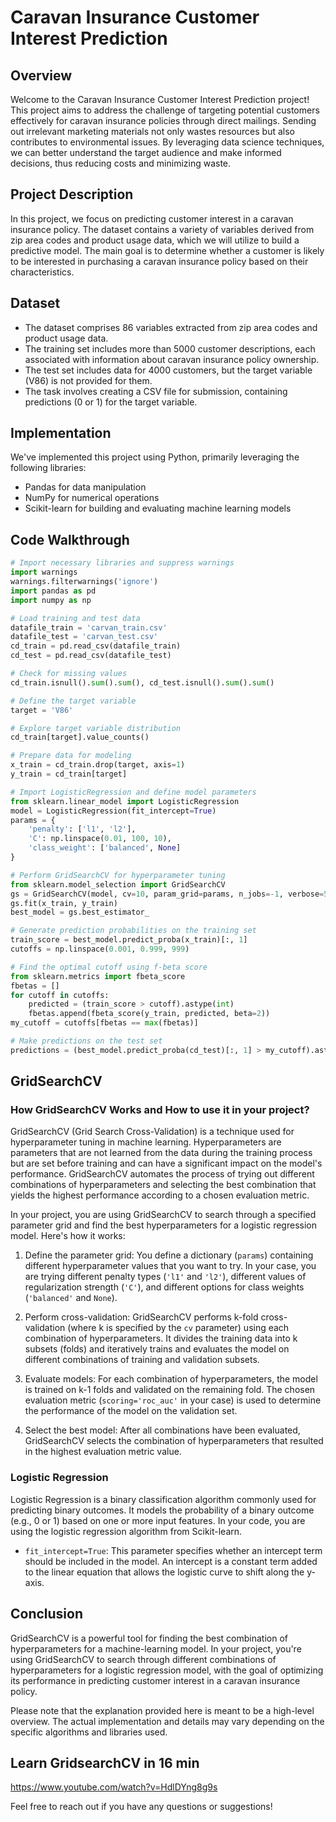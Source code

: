 # Caravan Insurance Customer Interest Prediction

## Overview

Welcome to the Caravan Insurance Customer Interest Prediction project! This project aims to address the challenge of targeting potential customers effectively for caravan insurance policies through direct mailings. Sending out irrelevant marketing materials not only wastes resources but also contributes to environmental issues. By leveraging data science techniques, we can better understand the target audience and make informed decisions, thus reducing costs and minimizing waste.

## Project Description

In this project, we focus on predicting customer interest in a caravan insurance policy. The dataset contains a variety of variables derived from zip area codes and product usage data, which we will utilize to build a predictive model. The main goal is to determine whether a customer is likely to be interested in purchasing a caravan insurance policy based on their characteristics.

## Dataset

- The dataset comprises 86 variables extracted from zip area codes and product usage data.
- The training set includes more than 5000 customer descriptions, each associated with information about caravan insurance policy ownership.
- The test set includes data for 4000 customers, but the target variable (V86) is not provided for them.
- The task involves creating a CSV file for submission, containing predictions (0 or 1) for the target variable.

## Implementation

We've implemented this project using Python, primarily leveraging the following libraries:

- Pandas for data manipulation
- NumPy for numerical operations
- Scikit-learn for building and evaluating machine learning models

## Code Walkthrough

```python
# Import necessary libraries and suppress warnings
import warnings
warnings.filterwarnings('ignore')
import pandas as pd
import numpy as np

# Load training and test data
datafile_train = 'carvan_train.csv'
datafile_test = 'carvan_test.csv'
cd_train = pd.read_csv(datafile_train)
cd_test = pd.read_csv(datafile_test)

# Check for missing values
cd_train.isnull().sum().sum(), cd_test.isnull().sum().sum()

# Define the target variable
target = 'V86'

# Explore target variable distribution
cd_train[target].value_counts()

# Prepare data for modeling
x_train = cd_train.drop(target, axis=1)
y_train = cd_train[target]

# Import LogisticRegression and define model parameters
from sklearn.linear_model import LogisticRegression
model = LogisticRegression(fit_intercept=True)
params = {
    'penalty': ['l1', 'l2'],
    'C': np.linspace(0.01, 100, 10),
    'class_weight': ['balanced', None]
}

# Perform GridSearchCV for hyperparameter tuning
from sklearn.model_selection import GridSearchCV
gs = GridSearchCV(model, cv=10, param_grid=params, n_jobs=-1, verbose=5, scoring='roc_auc')
gs.fit(x_train, y_train)
best_model = gs.best_estimator_

# Generate prediction probabilities on the training set
train_score = best_model.predict_proba(x_train)[:, 1]
cutoffs = np.linspace(0.001, 0.999, 999)

# Find the optimal cutoff using f-beta score
from sklearn.metrics import fbeta_score
fbetas = []
for cutoff in cutoffs:
    predicted = (train_score > cutoff).astype(int)
    fbetas.append(fbeta_score(y_train, predicted, beta=2))
my_cutoff = cutoffs[fbetas == max(fbetas)]

# Make predictions on the test set
predictions = (best_model.predict_proba(cd_test)[:, 1] > my_cutoff).astype(int)
```

## GridSearchCV

### How GridSearchCV Works and How to use it in your project?

GridSearchCV (Grid Search Cross-Validation) is a technique used for hyperparameter tuning in machine learning. Hyperparameters are parameters that are not learned from the data during the training process but are set before training and can have a significant impact on the model's performance. GridSearchCV automates the process of trying out different combinations of hyperparameters and selecting the best combination that yields the highest performance according to a chosen evaluation metric.

In your project, you are using GridSearchCV to search through a specified parameter grid and find the best hyperparameters for a logistic regression model. Here's how it works:

1. Define the parameter grid: You define a dictionary (`params`) containing different hyperparameter values that you want to try. In your case, you are trying different penalty types (`'l1'` and `'l2'`), different values of regularization strength (`'C'`), and different options for class weights (`'balanced'` and `None`).

2. Perform cross-validation: GridSearchCV performs k-fold cross-validation (where k is specified by the `cv` parameter) using each combination of hyperparameters. It divides the training data into k subsets (folds) and iteratively trains and evaluates the model on different combinations of training and validation subsets.

3. Evaluate models: For each combination of hyperparameters, the model is trained on k-1 folds and validated on the remaining fold. The chosen evaluation metric (`scoring='roc_auc'` in your case) is used to determine the performance of the model on the validation set.

4. Select the best model: After all combinations have been evaluated, GridSearchCV selects the combination of hyperparameters that resulted in the highest evaluation metric value.

### Logistic Regression

Logistic Regression is a binary classification algorithm commonly used for predicting binary outcomes. It models the probability of a binary outcome (e.g., 0 or 1) based on one or more input features. In your code, you are using the logistic regression algorithm from Scikit-learn.

- `fit_intercept=True`: This parameter specifies whether an intercept term should be included in the model. An intercept is a constant term added to the linear equation that allows the logistic curve to shift along the y-axis.

## Conclusion

GridSearchCV is a powerful tool for finding the best combination of hyperparameters for a machine-learning model. In your project, you're using GridSearchCV to search through different combinations of hyperparameters for a logistic regression model, with the goal of optimizing its performance in predicting customer interest in a caravan insurance policy.

Please note that the explanation provided here is meant to be a high-level overview. The actual implementation and details may vary depending on the specific algorithms and libraries used.

## Learn GridsearchCV in 16 min
https://www.youtube.com/watch?v=HdlDYng8g9s

Feel free to reach out if you have any questions or suggestions!
